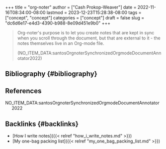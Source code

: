 +++
title = "org-noter"
author = ["Cash Prokop-Weaver"]
date = 2022-11-16T08:34:00-08:00
lastmod = 2023-12-23T15:28:38-08:00
tags = ["concept", "concept"]
categories = ["concept"]
draft = false
slug = "dc6d6e17-e4d3-4390-b988-8e09d451e9b0"
+++

> Org-noter's purpose is to let you create notes that are kept in sync when you scroll through the document, but that are external to it - the notes themselves live in an Org-mode file.
>
> (NO_ITEM_DATA:santosOrgnoterSynchronizedOrgmodeDocumentAnnotator2022)


## Bibliography {#bibliography}

## References

<style>.csl-entry{text-indent: -1.5em; margin-left: 1.5em;}</style><div class="csl-bib-body">
  <div class="csl-entry">NO_ITEM_DATA:santosOrgnoterSynchronizedOrgmodeDocumentAnnotator2022</div>
</div>



## Backlinks {#backlinks}

-   [How I write notes]({{< relref "how_i_write_notes.md" >}})
-   [My one-bag packing list]({{< relref "my_one_bag_packing_list.md" >}})
